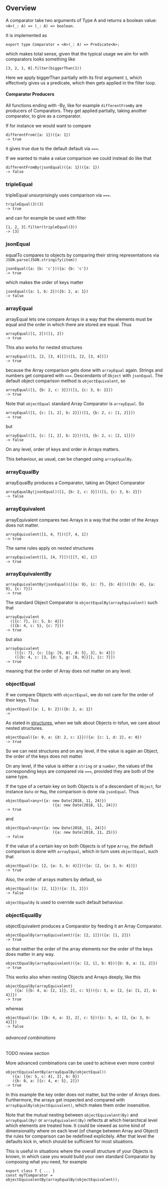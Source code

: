 

## Overview

A comparator take two arguments of Type A and returns a boolean value: 
`<A>(_: A) => (_: A) => boolean`.

It is implemented as 

```
export type Comparator = <A>(_: A) => Predicate<A>;
```

which makes total sense, given that the typical usage we aim for with
comparators looks something like

```
[3, 2, 1, 0].filter(biggerThan(1))
```

Here we apply biggerThan partially with its first argument `1`, which effectively
gives us a predicate, which then gets applied in the filter loop. 

#### Comparator Producers

All functions ending with -By, like for example `differentFromBy` are producers of
Comparators. They get applied partially, taking another comparator, to give as
a comparator.

If for instance we would want to compare

```
differentFrom({a: 1})({a: 1})
-> true
```

it gives true due to the default default via `===`.

If we wanted to make a value comparison we could instead do like that

```
differentFromBy(jsonEqual)({a: 1})({a: 1})
-> false
```


### tripleEqual

tripleEqual unsurprisingly uses comparison via `===`.

```
tripleEqual(3)(3)
-> true
```

and can for example be used with filter

```
[1, 2, 3].filter(tripleEqual(3))
-> [3]    
```

### jsonEqual

equalTo compares to objects by comparing their string representations
via `JSON.parse(JSON.stringify(item))`

```
jsonEqual({a: {b: 'c'})({a: {b: 'c'})
-> true
```

which makes the order of keys matter

```
jsonEqual({a: 1, b: 2})({b: 2, a: 1})
-> false
```


### arrayEqual

arrayEqual lets one compare Arrays in a way that the elements must be
equal and the order in which there are stored are equal. Thus

```
arrayEqual([1, 2])([1, 2])
-> true
```

This also works for nested structures

```
arrayEqual([1, [2, [3, 4]]])([1, [2, [3, 4]]])
-> true
```

because the Array comparison gets done with `arrayEqual` again.
Strings and numbers get compared with `===`. Descendants of 
`Object` with `jsonEqual`. The default object 
comparison method is `objectEquivalent`, so

```
arrayEqual([1, {b: 2, c: 3}])([1, {c: 3, b: 2}])
-> true
```

Note that `objectEqual` standard Array Comparator is `arrayEqual`. So

```
arrayEqual([1, {c: [1, 2], b: 2}])([1, {b: 2, c: [1, 2]}])
-> true
```

but

```
arrayEqual([1, {c: [1, 2], b: 2}])([1, {b: 2, c: [2, 1]}])
-> false
```

On any level, order of keys and order in Arrays matters.

This behaviour, as usual, can be changed using `arrayEqualBy`.

### arrayEqualBy

arrayEqualBy produces a Comparator, taking an Object Comparator

```
arrayEqualBy(jsonEqual)([1, {b: 2, c: 3}])([1, {c: 3, b: 2}])
-> false
```

### arrayEquivalent

arrayEquivalent compares two Arrays in a way that the order of the Arrays
does not matter. 

```
arrayEquivalent([1, 4, 7])([7, 4, 1])
-> true
```

The same rules apply on nested structures

```
arrayEquivalent([1, [4, 7]])([[7, 4], 1])
-> true
```

### arrayEquivalentBy

```
arrayEquivalentBy(jsonEqual)([{a: 9}, {c: 7}, {b: 4}])([{b: 4}, {a: 9}, {c: 7}])
-> true
```

The standard Object Comparator is `objectEqualBy(arrayEquivalent)` such that

```
arrayEquivalent
  ([{c: 7}, {c: 5, b: 4}])
  ([{b: 4, c: 5}, {c: 7}])
-> true
```

but also 

```
arrayEquivalent
    ([{c: 7}, {c: [{g: [9, 8], d: 5}, 3], b: 4}])
    ([{b: 4, c: [3, {d: 5, g: [8, 9]}]}, {c: 7}])
-> true
```

meaning that the order of Array does not matter on any level.

### objectEqual

If we compare Objects with `objectEqual`, we do not care for the order
of their keys. Thus

```
objectEqual({a: 1, b: 2})({b: 2, a: 1})
->
```

As stated in [structures](structures.md), when we talk about Objects in tsfun, 
we care about nested structures. 

```
objectEqual({e: 0, a: {d: 2, c: 1}})({a: {c: 1, d: 2}, e: 0})
-> true
```

So we can nest structures and on any level, if the value is again an Object, 
the order of the keys does not matter.

On any level, if the value is either a `string` or a `number`, the values
of the corresponding keys are compared via `===`, provided they are both of 
the same type.

If the type of a certain key on both Objects is of a descendant of `Object`,
for instance `Date` or `Map`, the comparison is done via `jsonEqual`. Thus

```
objectEqual<any>({a: new Date(2018, 11, 24)})
                     ({a: new Date(2018, 11, 24)})
-> true
```

and 

```
objectEqual<any>({a: new Date(2018, 11, 24)})
                     ({a: new Date(2018, 11, 25)})
-> false
```

If the value of a certain key on both Objects is of type `Array`, the default
comparison is done with `arrayEqual`, which in turn uses `objectEqual`, such that 

```
objectEqual({a: [2, {a: 3, b: 4}]})({a: [2, {a: 3, b: 4}]})
-> true
```

Also, the order of arrays matters by default, so

```
objectEqual({a: [2, 1]})({a: [1, 2]})
-> false
```

`objectEqualBy` is used to override such default behaviour.

### objectEqualBy

objectEquivalent produces a Comparator by feeding it an Array Comparator.

```
objectEqualBy(arrayEquivalent)({a: [2, 1]})({a: [1, 2]})
-> true
```

so that neither the order of the array elements nor the order of the keys does
matter in any way.

```
objectEqualBy(arrayEquivalent)({a: [2, 1], b: 0})({b: 0, a: [1, 2]})
-> true
```

This works also when nesting Objects and Arrays deeply, like this

```
objectEqualBy(arrayEquivalent)
    ({a: [{b: 4, a: [2, 1]}, 2], c: 5})({c: 5, a: [2, {a: [1, 2], b: 4}]})
-> true
```

whereas 

```
objectEqual({a: [{b: 4, a: 3}, 2], c: 5})({c: 5, a: [2, {a: 3, b: 4}]})
-> false
```

###### advanced combinations

TODO review section

More advanced combinations can be used to achieve even more control

```
objectEquivalentBy(arrayEqualBy(objectEqual))
   ({a: [{e: 5, c: 4}, 2], b: 0})
   ({b: 0, a: [{c: 4, e: 5}, 2]})
-> true
```

In this example the key order does not matter, but the order of Arrays does.
Furthermore, the arrays get inspected and compared with `arrayEqualBy(objectEquivalent)`,
which makes them order insensitive.

Note that the mutual nesting between `objectEquivalent(By)` and
`arrayEqual(By)` or `arrayEquivalent(By)` reflects at which hierarchical level
which elements are treated how. It could be viewed as some kind of dimensionality
where on each level (of change between Array and Object) the rules for comparison
can be redefined explicitely. After that level the defaults kick in, which should
be sufficient for most situations.

This is useful in situations where the overall structure of your Objects is
known, in which case you would build your own standard Comparator by composing
what you need, for example

```
export class T { ... }
const myTComparator = objectEquivalentBy(arrayEqualBy(objectEquivalent));
```

